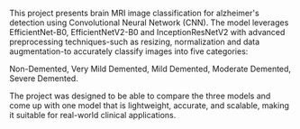This project presents brain MRI image classification for alzheimer's detection using Convolutional Neural Network (CNN). The model leverages EfficientNet-B0, EfficientNetV2-B0 and InceptionResNetV2 with advanced preprocessing techniques-such as resizing, normalization and data augmentation-to accurately classify images into five categories:

Non-Demented,																																																																																		Very Mild Demented,
																																																																																									Mild Demented,																																																																																		Moderate Demented,																																																																														Severe Demented.		

The project was designed to be able to compare the three models and come up with one model that is lightweight, accurate, and scalable, making it suitable for real-world clinical applications.
